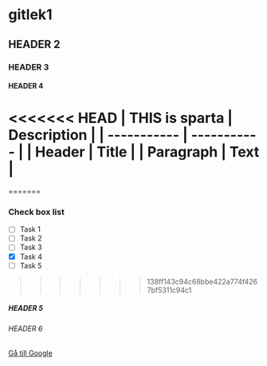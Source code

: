 # gitlek1

## HEADER 2

### HEADER 3

#### HEADER 4

<<<<<<< HEAD
| THIS is sparta | Description |
| ----------- | ----------- |
| Header      | Title       |
| Paragraph   | Text        |
=======
=======
### Check box list
- [ ] Task 1
- [ ] Task 2
- [ ] Task 3
- [x] Task 4
- [ ] Task 5

>>>>>>> 138ff143c94c68bbe422a774f4267bf5311c94c1
##### HEADER 5

###### HEADER 6

[Gå till Google](https://www.google.com)
